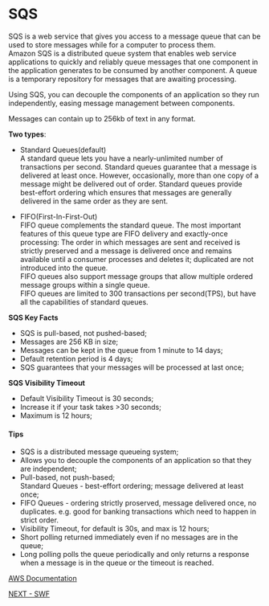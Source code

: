 # SQS  

SQS is a web service that gives  you access to a message queue that can be used to store messages while for a computer to process them.  
Amazon SQS is a distributed queue system that enables web service applications to quickly and reliably queue messages that one component in the application generates to be consumed by another component. A queue is a temporary repository for messages that are awaiting processing.  

Using SQS, you can decouple the components of an application so they run independently, easing message management between components.  

Messages can contain up to 256kb of text in any format.


**Two types**:  

* Standard Queues(default)  
A standard queue lets you have a nearly-unlimited number of transactions per second. Standard queues guarantee that a message is delivered at least once. However, occasionally, more than one copy of a message might be delivered out of order. Standard queues provide best-effort ordering which ensures that messages are generally delivered in the same order as they are sent.  

* FIFO(First-In-First-Out)  
FIFO queue complements the standard queue. The most important features of this queue type are FIFO delivery and exactly-once processing: The order in which messages are sent and received is strictly preserved and a message is delivered once and remains available until a consumer processes and deletes it; duplicated are not introduced into the queue.  
FIFO queues also support message groups that allow multiple ordered message groups within a single queue.  
FIFO queues are limited to 300 transactions per second(TPS), but have all the capabilities of standard queues.  

**SQS Key Facts**  
* SQS is pull-based, not pushed-based;  
* Messages are 256 KB in size;  
* Messages can be kept in the queue from 1 minute to 14 days;  
* Default retention period is 4 days;
* SQS guarantees that your messages will be processed at last once;  

**SQS Visibility Timeout**  
* Default Visibility Timeout is 30 seconds;  
* Increase it if your task takes >30 seconds;  
* Maximum is 12 hours;


#### Tips  

* SQS is a distributed message queueing system;  
* Allows you to decouple the components of an application so that they are independent;  
* Pull-based, not push-based;  
Standard Queues - best-effort ordering; message delivered at least once;  
* FIFO Queues - ordering strictly proserved, message delivered once, no duplicates. e.g. good for banking transactions which need to happen in strict order.  
* Visibility Timeout, for default is 30s, and max is 12 hours;  
* Short polling returned immediately even if no messages are in the queue;  
* Long polling  polls the queue periodically and only returns a response when a message is in the queue or the timeout is reached.  


[AWS Documentation](https://docs.aws.amazon.com/AWSSimpleQueueService/latest/SQSDeveloperGuide/sqs-how-it-works.html)

[NEXT - SWF](swf.md)
